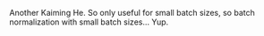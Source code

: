 Another Kaiming He. So only useful for small batch sizes, so batch normalization with small batch sizes… Yup. 
